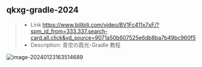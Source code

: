 ## qkxg-gradle-2024

> - Link https://www.bilibili.com/video/BV1Fc411x7xF/?spm_id_from=333.337.search-card.all.click&vd_source=9071a50b607525e6db8ba7b49bc960f5
> - Description: 青空の霞光-Gradle 教程

![image-20240123163514689](https://jz-cbq-1311841992.cos.ap-beijing.myqcloud.com/images/image-20240123163514689.png)